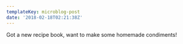 ```yaml
---
templateKey: microblog-post
date: '2018-02-18T02:21:38Z'
---
```


Got a new recipe book, want to make some homemade condiments!

